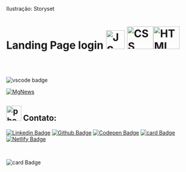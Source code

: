 Ilustração: Storyset




# Landing Page login <img src="https://cdn.jsdelivr.net/gh/devicons/devicon/icons/javascript/javascript-original.svg" alt="JS" width="50" height="50"/> <img src="https://cdn.jsdelivr.net/gh/devicons/devicon/icons/css3/css3-original-wordmark.svg"  alt="CSS" width="70" height="60"/><img src="https://cdn.jsdelivr.net/gh/devicons/devicon/icons/html5/html5-original-wordmark.svg" alt="HTML" width="70" height="60" />
          
      


           
          
<br>
<br>

![vscode badge](https://img.shields.io/badge/Made%20with-VSCode-1f425f.svg)

[![MgNews](https://github.com/martageraldo/landingpag/blob/main/landing%20page%20animada/pag1.jpg?raw=true)](https://martageraldo.github.io/landingpag/)






## <img src="https://user-images.githubusercontent.com/60014891/168324047-c0ccd0c7-3a0e-45c1-98a1-50ca64b82012.png" alt="phone" width="40"/> Contato: 

[![Linkedin Badge](https://img.shields.io/badge/-LinkedIn-blue?style=social-square&logo=Linkedin&logoColor=white&link=https://www.linkedin.com/in/marta-geraldo/)](https://www.linkedin.com/in/marta-geraldo/)
 [![Github Badge](https://img.shields.io/badge/GitHub--000?style=social&logo=Github&logoColor=&link=https://github.com/martageraldo)](https://github.com/martageraldo)
[![Codepen Badge](https://img.shields.io/badge/-Codepen-black?style=social-square&logo=Codepen&logoColor=white&link=https://codepen.io/martageraldo)](https://codepen.io/martageraldo)
[![card Badge](https://img.shields.io/badge/ProtonMail-8B89CC?style=social-square&logo=protonmail&logoColor=white)](mailto:mggeraldo@protonmail.com) 
[![Netlify Badge](https://img.shields.io/badge/netlify-%23000000.svg?style=social-square&logo=netlify&logoColor=#00C7B7)](https://martageraldo.netlify.app/)

<br>

![card Badge](https://img.shields.io/badge/License-MIT-blue.svg)
